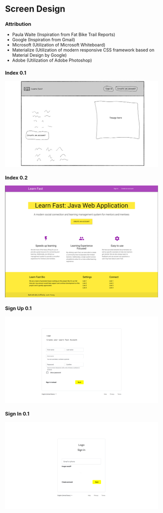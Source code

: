 # Screen Design

### Attribution
* Paula Waite (Inspiration from Fat Bike Trail Reports)
* Google (Inspiration from Gmail)
* Microsoft (Utilization of Microsoft Whiteboard)
* Materialize (Utilization of modern responsive CSS framework based on 
  Material Design by Google)
* Adobe (Utilization of Adobe Photoshop)

### Index 0.1

![Home](learn-fast-screen-design-index0.1.png)

### Index 0.2

![Home](learn-fast-screen-design-index0.2.png)

### Sign Up 0.1

![Sign Up](learn-fast-screen-design-sign-up0.1.png)

### Sign In 0.1

![Sign In](learn-fast-screen-design-sign-in0.1.png)